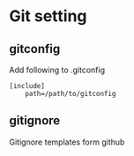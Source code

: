 Git setting
===========

gitconfig
---------
Add following to .gitconfig

    [include]
        path=/path/to/gitconfig

gitignore
---------
Gitignore templates form github

